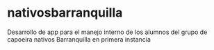 # nativosbarranquilla
Desarrollo de app para el manejo interno de los alumnos del grupo de capoeira nativos Barranquilla en primera instancia
